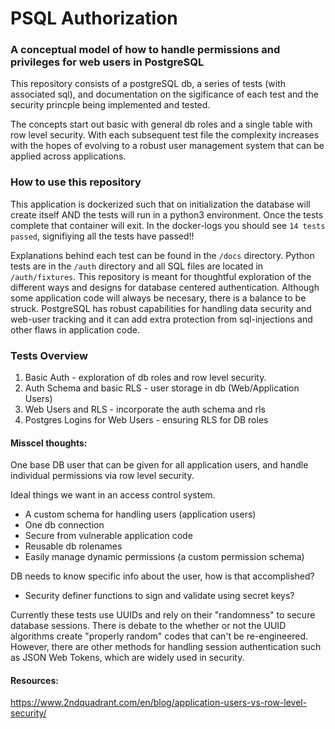 # PSQL Authorization

### A conceptual model of how to handle permissions and privileges for web users in PostgreSQL

This repository consists of a postgreSQL db, a series of tests (with associated sql), and documentation on the sigificance of each test and the security princple being implemented and tested.

The concepts start out basic with general db roles and a single table with row level security. With each subsequent test file the complexity increases with the hopes of evolving to a robust user management system that can be applied across applications.

### How to use this repository

This application is dockerized such that on initialization the database will create itself AND the tests will run in a python3 environment. Once the tests complete that container will exit. In the docker-logs you should see `14 tests passed`, signifiying all the tests have passed!!

Explanations behind each test can be found in the `/docs` directory. Python tests are in the `/auth` directory and all SQL files are located in `/auth/fixtures`. This repository is meant for thoughtful exploration of the different ways and designs for database centered authentication. Although some application code will always be necesary, there is a balance to be struck. PostgreSQL has robust capabilities for handling data security and web-user tracking and it can add extra protection from sql-injections and other flaws in application code.

### Tests Overview

1. Basic Auth - exploration of db roles and row level security.
2. Auth Schema and basic RLS - user storage in db (Web/Application Users)
3. Web Users and RLS - incorporate the auth schema and rls
4. Postgres Logins for Web Users - ensuring RLS for DB roles

#### Misscel thoughts:

One base DB user that can be given for all application users, and handle individual permissions via row level security.

Ideal things we want in an access control system.

- A custom schema for handling users (application users)
- One db connection
- Secure from vulnerable application code
- Reusable db rolenames
- Easily manage dynamic permissions (a custom permission schema)

DB needs to know specific info about the user, how is that accomplished?

- Security definer functions to sign and validate using secret keys?

Currently these tests use UUIDs and rely on their "randomness" to secure database sessions. There is debate to the whether or not the UUID algorithms create "properly random" codes that can't be re-engineered. However, there are other methods for handling session authentication such as JSON Web Tokens, which are widely used in security.

#### Resources:

https://www.2ndquadrant.com/en/blog/application-users-vs-row-level-security/
